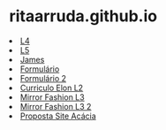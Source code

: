 # ritaarruda.github.io

<li><a href="L4" Target="_blank">L4</a></li>
<li><a href="L5" Target="_blank">L5</a></li>
<li><a href="fun" Target="_blank">James</a></li>
<li><a href="Formulario.html" Target="_blank">Formulário</a></li>
<li><a href="Form.html" Target="_blank">Formulário 2</a></li>
<li><a href="CurriculoElon-L2" Target="_blank">Curriculo Elon L2</a></li>
<li><a href="MirroFashion-L3" Target="_blank">Mirror Fashion L3</a></li>
<li><a href="MirrorFashion2-L3" Target="_blank">Mirror Fashion L3 2</a></li>
<li><a href="AcaciaFWeb" Target="_blank">Proposta Site Acácia</a></li>

